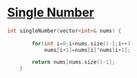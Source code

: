 <h1><a href="https://leetcode.com/problems/single-number/" target="_blank">Single Number</a></h1>

```cpp
int singleNumber(vector<int>& nums) {
        
        for(int i=0;i<nums.size()-1;i++)
            nums[i+1]=nums[i]^nums[i+1];

        return nums[nums.size()-1];
    }
```